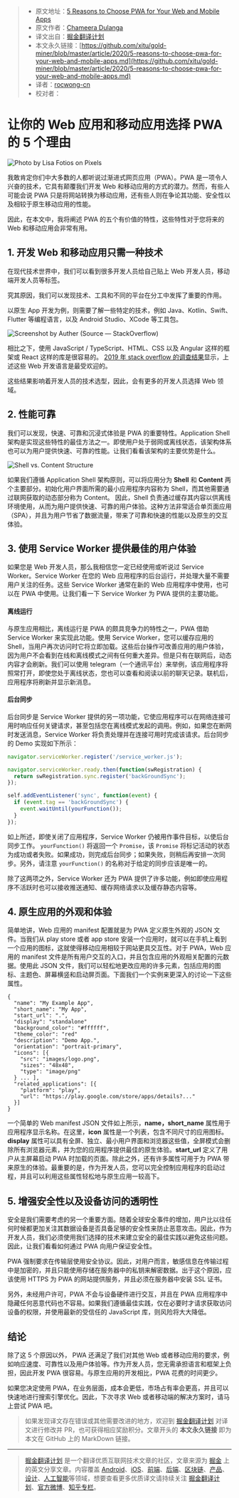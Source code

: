 > * 原文地址：[5 Reasons to Choose PWA for Your Web and Mobile Apps](https://blog.bitsrc.io/5-reasons-to-choose-pwa-for-your-web-and-mobile-apps-515c6d0e784d)
> * 原文作者：[Chameera Dulanga](https://medium.com/@chameeradulanga87)
> * 译文出自：[掘金翻译计划](https://github.com/xitu/gold-miner)
> * 本文永久链接：[https://github.com/xitu/gold-miner/blob/master/article/2020/5-reasons-to-choose-pwa-for-your-web-and-mobile-apps.md](https://github.com/xitu/gold-miner/blob/master/article/2020/5-reasons-to-choose-pwa-for-your-web-and-mobile-apps.md)
> * 译者：[rocwong-cn](https://github.com/rocwong-cn)
> * 校对者：

# 让你的 Web 应用和移动应用选择 PWA 的 5 个理由

![Photo by **[Lisa Fotios](https://www.pexels.com/@fotios-photos) on [Pixels](https://www.pexels.com/)**](https://cdn-images-1.medium.com/max/12000/1*tNa6Nnn7Ffq8uDEomL_pWw.jpeg)

我敢肯定你们中大多数的人都听说过渐进式网页应用（PWA）。PWA 是一项令人兴奋的技术，它具有颠覆我们开发 Web 和移动应用的方式的潜力。然而，有些人可能会说 PWA 只是将网站转换为移动应用，还有些人则在争论其功能、安全性以及相较于原生移动应用的性能。

因此，在本文中，我将阐述 PWA 的五个有价值的特性，这些特性对于您将来的 Web 和移动应用会非常有用。

## 1. 开发 Web 和移动应用只需一种技术

在现代技术世界中，我们可以看到很多开发人员给自己贴上 Web 开发人员，移动端开发人员等标签。

究其原因，我们可以发现技术、工具和不同的平台在分工中发挥了重要的作用。

以原生 App 开发为例，则需要了解一些特定的技术，例如 Java、Kotlin、Swift、Flutter 等编程语言，以及 Android Studio、XCode 等工具包。

![Screenshot by Auther (Source — [StackOverflow](https://insights.stackoverflow.com/survey/2019#technology))](https://cdn-images-1.medium.com/max/2000/1*ugxSh7SYNtRB_CmJD_gn_A.png)

相比之下，使用 JavaScript / TypeScript、HTML、CSS 以及 Angular 这样的框架或 React 这样的库是很容易的。 [2019 年 stack overflow 的调查结果](https://insights.stackoverflow.com/survey/2019#most-loved-dreaded-wanted)显示，上述这些 Web 开发语言是最受欢迎的。

这些结果影响着开发人员的技术选型，因此，会有更多的开发人员选择 Web 领域。

## 2. 性能可靠

我们可以发现，快速、可靠和沉浸式体验是 PWA 的重要特性。Application Shell 架构是实现这些特性的最佳方法之一。即使用户处于弱网或离线状态，该架构体系也可以为用户提供快速、可靠的性能。让我们看看该架构的主要优势是什么。

![Shell vs. Content Structure](https://cdn-images-1.medium.com/max/4000/0*Fi5V2irPUGri9v-D)

如果我们遵循 Application Shell 架构原则，可以将应用分为 **Shell** 和 **Content** 两个主要部分。初始化用户界面所需的最小应用程序内容称为 Shell，而其他需要通过联网获取的动态部分称为 Content。 因此，Shell 负责通过缓存其内容以供离线环境使用，从而为用户提供快速、可靠的用户体验。这种方法非常适合单页面应用（SPA），并且为用户节省了数据流量，带来了可靠和快速的性能以及原生的交互体验。

## 3. 使用 Service Worker 提供最佳的用户体验

如果您是 Web 开发人员，那么我相信您一定已经使用或听说过 Service Worker。Service Worker 在您的 Web 应用程序的后台运行，并处理大量不需要用户关注的任务。这些 Service Worker 通常在新的 Web 应用程序中使用，也可以在 PWA 中使用。让我们看一下 Service Worker 为 PWA 提供的主要功能。

#### 离线运行

与原生应用相比，离线运行是 PWA 的颇具竞争力的特性之一，PWA 借助 Service Worker 来实现此功能。使用 Service Worker，您可以缓存应用的 Shell，当用户再次访问时它将立即加载。这些后台操作可改善应用的用户体验，因为用户不会看到在线和离线模式之间有任何重大差异。但是只有在联网后，动态内容才会刷新。我们可以使用 telegram（一个通讯平台）来举例，该应用程序将照常打开，即使您处于离线状态，您也可以查看和阅读以前的聊天记录。联机后，应用程序将刷新并显示新消息。

#### 后台同步

后台同步是 Service Worker 提供的另一项功能，它使应用程序可以在网络连接可用时响应任何关键请求，甚至包括您在离线模式发起的调用。例如，如果您在断网时发送消息，Service Worker 将负责处理并在连接可用时完成该请求。后台同步的 Demo 实现如下所示：

```js
navigator.serviceWorker.register('/service_worker.js');

navigator.serviceWorker.ready.then(function(swRegistration) {
  return swRegistration.sync.register('backGroundSync');
});

self.addEventListener('sync', function(event) {
  if (event.tag == 'backGroundSync') {
    event.waitUntil(yourFunction());
  }
});
```

如上所述，即使关闭了应用程序，Service Worker 仍被用作事件目标，以使后台同步工作。 `yourFunction()` 将返回一个 `Promise`，该 `Promise` 将标记活动的状态为成功或者失败。如果成功，则完成后台同步；如果失败，则稍后再安排一次同步。另外，请注意 `yourFunction()` 的名称对于给定的同步应该是唯一的。

除了这两项之外，Service Worker 还为 PWA 提供了许多功能，例如即使应用程序不活跃时也可以接收推送通知、缓存网络请求以及缓存静态内容等。

## 4. 原生应用的外观和体验

简单地讲，Web 应用的 manifest 配置就是为 PWA 定义原生外观的 JSON 文件。当我们从 play store 或者 app store 安装一个应用时，就可以在手机上看到一个应用的图标，这就使得移动应用相较于网站更具交互性。对于 PWA，Web 应用的 manifest 文件是所有用户交互的入口，并且包含应用的外观相关配置的元数据。使用此 JSON 文件，我们可以轻松地更改应用的许多元素，包括应用的图标、主题色、屏幕横竖和启动屏页面。下面我们一个实例来更深入的讨论一下这些属性。

```
{
  "name": "My Example App",
  "short_name": "My App",
  "start_url": ".",
  "display": "standalone"  
  "background_color": "#ffffff",
  "theme_color": "red"
  "description": "Demo App.",
  "orientation": "portrait-primary",
  "icons": [{
    "src": "images/logo.png",
    "sizes": "48x48",
    "type": "image/png"
  } ... ],
  "related_applications": [{
    "platform": "play",
    "url": "https://play.google.com/store/apps/details?..."
  }]
}
```

一个简单的 Web manifest JSON 文件如上所示，**name，short_name** 属性用于应用程序显示名称。在这里，**icon** 属性是一个列表，包含不同尺寸的应用图标。**display** 属性可以具有全屏、独立、最小用户界面和浏览器这些值，全屏模式会删除所有浏览器元素，并为您的应用程序提供最佳的原生体验。**start_url** 定义了用户从主屏幕启动 PWA 时加载的页面。除此之外，还有许多属性可用于为 PWA 带来原生的体验。最重要的是，作为开发人员，您可以完全控制应用程序的启动过程，并且可以利用这些属性轻松地与原生应用一较高下。

## 5. 增强安全性以及设备访问的透明性

安全是我们需要考虑的另一个重要方面。随着全球安全事件的增加，用户比以往任何时候都更加关注其数据设备是否具备足够的安全性来防止恶意攻击。因此，作为开发人员，我们必须使用我们选择的技术来建立安全的最佳实践以避免这些问题。因此，让我们看看如何通过 PWA 向用户保证安全性。

PWA 强制要求在传输层使用安全协议。因此，对用户而言，敏感信息在传输过程中是加密的，并且只能使用存储在服务器中的私钥来解密数据。出于这个原因，应该使用 HTTPS 为 PWA 的网站提供服务，并且必须在服务器中安装 SSL 证书。

另外，未经用户许可，PWA 不会与设备硬件进行交互，并且在 PWA 应用程序中隐藏任何恶意代码也不容易。如果我们遵循最佳实践，仅在必要时才请求获取访问设备的权限，并使用最新的受信任的 JavaScript 库，则风险将大大降低。

## 结论

除了这 5 个原因以外， PWA 还满足了我们对其他 Web 或者移动应用的要求，例如响应速度、可靠性以及用户体验等。作为开发人员，您无需承担语言和框架上负担，因此开发 PWA 很容易。与原生应用的开发相比，PWA 花费的时间更少。

如果您决定使用 PWA，在业务层面，成本会更低，市场占有率会更高，并且可以快速地进行搜索引擎优化。因此，下次寻求 Web 或者移动端的解决方案时，请马上尝试 PWA 吧。

> 如果发现译文存在错误或其他需要改进的地方，欢迎到 [掘金翻译计划](https://github.com/xitu/gold-miner) 对译文进行修改并 PR，也可获得相应奖励积分。文章开头的 **本文永久链接** 即为本文在 GitHub 上的 MarkDown 链接。

---

> [掘金翻译计划](https://github.com/xitu/gold-miner) 是一个翻译优质互联网技术文章的社区，文章来源为 [掘金](https://juejin.im) 上的英文分享文章。内容覆盖 [Android](https://github.com/xitu/gold-miner#android)、[iOS](https://github.com/xitu/gold-miner#ios)、[前端](https://github.com/xitu/gold-miner#前端)、[后端](https://github.com/xitu/gold-miner#后端)、[区块链](https://github.com/xitu/gold-miner#区块链)、[产品](https://github.com/xitu/gold-miner#产品)、[设计](https://github.com/xitu/gold-miner#设计)、[人工智能](https://github.com/xitu/gold-miner#人工智能)等领域，想要查看更多优质译文请持续关注 [掘金翻译计划](https://github.com/xitu/gold-miner)、[官方微博](http://weibo.com/juejinfanyi)、[知乎专栏](https://zhuanlan.zhihu.com/juejinfanyi)。
